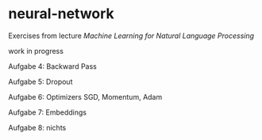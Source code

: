 # neural-network

Exercises from lecture _Machine Learning for Natural Language Processing_

work in progress

Aufgabe 4: Backward Pass

Aufgabe 5: Dropout

Aufgabe 6: Optimizers SGD, Momentum, Adam

Aufgabe 7: Embeddings

Aufgabe 8: nichts


